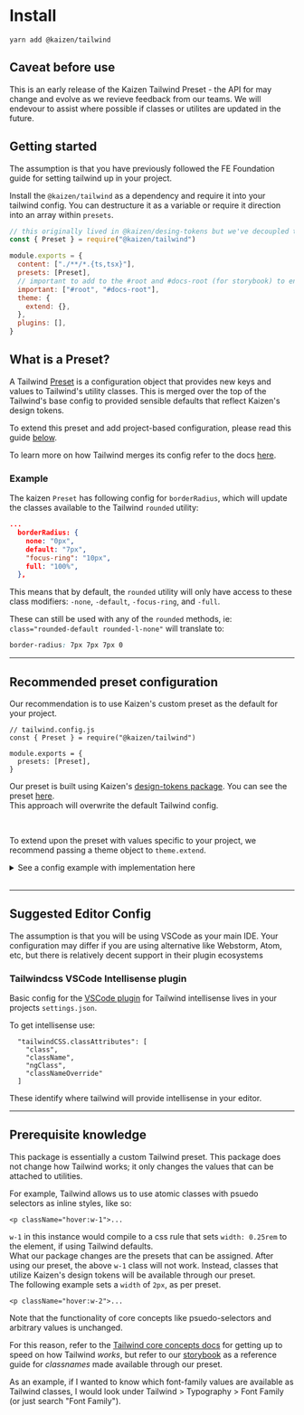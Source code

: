 # Install

```
yarn add @kaizen/tailwind
```

## Caveat before use

This is an early release of the Kaizen Tailwind Preset - the API for may change and evolve as we revieve feedback from our teams. We will endevour to assist where possible if classes or utilites are updated in the future.

## Getting started

The assumption is that you have previously followed the FE Foundation guide for setting tailwind up in your project.

Install the `@kaizen/tailwind` as a dependency and require it into your tailwind config. You can destructure it as a variable or require it direction into an array within `presets`.

```js
// this originally lived in @kaizen/desing-tokens but we've decoupled this for ease of versioning
const { Preset } = require("@kaizen/tailwind")

module.exports = {
  content: ["./**/*.{ts,tsx}"],
  presets: [Preset],
  // important to add to the #root and #docs-root (for storybook) to ensure that tailwind classes supersede component styles
  important: ["#root", "#docs-root"],
  theme: {
    extend: {},
  },
  plugins: [],
}
```

## What is a Preset?

A Tailwind [Preset](https://tailwindcss.com/docs/presets#creating-a-preset) is a configuration object that provides new keys and values to Tailwind's utility classes. This is merged over the top of the Tailwind's base config to provided sensible defaults that reflect Kaizen's design tokens.

To extend this preset and add project-based configuration, please read this guide [below](#extending-a-preset).

To learn more on how Tailwind merges its config refer to the docs [here](https://tailwindcss.com/docs/presets#merging-logic-in-depth).
### Example

The kaizen `Preset` has following config for `borderRadius`, which will update the classes available to the Tailwind `rounded` utility:

```json
...
  borderRadius: {
    none: "0px",
    default: "7px",
    "focus-ring": "10px",
    full: "100%",
  },
```

This means that by default, the `rounded` utility will only have access to these class modifiers: `-none`, `-default`, `-focus-ring`, and `-full`.
 
These can still be used with any of the `rounded` methods, ie: `class="rounded-default rounded-l-none"` will translate to:

```css
border-radius: 7px 7px 7px 0
```

---

## Recommended preset configuration

Our recommendation is to use Kaizen's custom preset as the default for your project.

```
// tailwind.config.js
const { Preset } = require("@kaizen/tailwind")

module.exports = {
  presets: [Preset],
}
```
Our preset is built using Kaizen's [design-tokens package](https://github.com/cultureamp/kaizen-design-system/tree/main/packages/design-tokens). You can see the preset [here](https://github.com/cultureamp/kaizen-design-system/blob/main/packages/tailwind/src/tailwind-presets.ts).  
This approach will overwrite the default Tailwind config.

<br/>

To extend upon the preset with values specific to your project, we recommend passing a theme object to `theme.extend`.
<details>
<summary>See a config example with implementation here</summary>

```
const { Preset } = require("@kaizen/tailwind")

module.exports = {
  presets: [Preset],
  theme: {
    extend: {
      colors: {
        myCoolNewColor: "#ffffff",
        purple-100: "lime"
      }
    }
  }
}
```

Here, the Kaizen preset overwrites the default Tailwind preset, and the `extend` field adds in some new values.  
Be careful though! While adding in a _new_ field to `colors` won't overwrite any existing ones, passing in an existing field _will_. In this example, `purple-100` has unfortunately been overwritten.

`<p className="text-sky">...` ❌ Default TW config overwritten by `Preset`

`<p className="text-myCoolNewColor">` ✅ New color added

`<p className="text-purple-100">` ️❗️ Value from `Preset` overwritten to "Lime"

`<p className="text-purple-200">` ✅ Value from `Preset` not overwritten
</details>

<br/>

---

## Suggested Editor Config

The assumption is that you will be using VSCode as your main IDE. Your configuration may differ if you are using alternative like Webstorm, Atom, etc, but there is relatively decent support in their plugin ecosystems

### Tailwindcss VSCode Intellisense plugin

Basic config for the [VSCode plugin](https://marketplace.visualstudio.com/items?itemName=bradlc.vscode-tailwindcss) for Tailwind intellisense lives in your projects `settings.json`.

To get intellisense use:


```
  "tailwindCSS.classAttributes": [
    "class",
    "className",
    "ngClass",
    "classNameOverride"
  ]
```

These identify where tailwind will provide intellisense in your editor.

---

## Prerequisite knowledge

This package is essentially a custom Tailwind preset. This package does not change how Tailwind works; it only changes the values that can be attached to utilities. 

For example,
Tailwind allows us to use atomic classes with psuedo selectors as inline styles, like so:
```
<p className="hover:w-1">...
```
`w-1` in this instance would compile to a css rule that sets `width: 0.25rem` to the element, if using Tailwind defaults.  
What our package changes are the presets that can be assigned. After using our preset, the above `w-1` class will not work. Instead, classes that utilize Kaizen's design tokens will be available through our preset.  
The following example sets a `width` of `2px`, as per preset.
```
<p className="hover:w-2">...
```

Note that the functionality of core concepts like psuedo-selectors and arbitrary values is unchanged.

For this reason, refer to the [Tailwind core concepts docs](https://tailwindcss.com/docs/utility-first) for getting up to speed on how Tailwind _works_, but refer to our [storybook](https://cultureamp.design/storybook/) as a reference guide for _classnames_ made available through our preset.

As an example, if I wanted to know which font-family values are available as Tailwind classes, I would look under Tailwind > Typography > Font Family (or just search "Font Family").